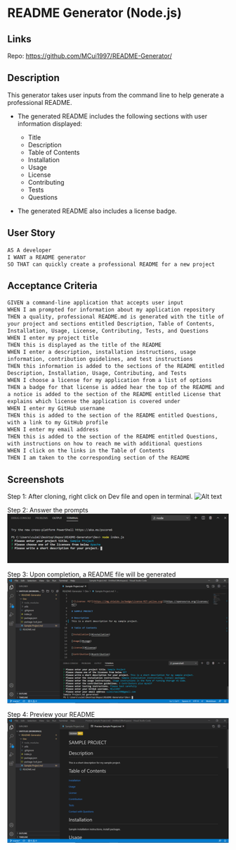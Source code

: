 # README Generator (Node.js)

## Links

Repo: https://github.com/MCui1997/README-Generator/

## Description

This generator takes user inputs from the command line to help generate a professional README. 

* The generated README includes the following sections with user information displayed: 

  * Title
  * Description
  * Table of Contents
  * Installation
  * Usage
  * License
  * Contributing
  * Tests
  * Questions
  
* The generated README also includes a license badge. 

## User Story

```
AS A developer
I WANT a README generator
SO THAT can quickly create a professional README for a new project
```

## Acceptance Criteria

```
GIVEN a command-line application that accepts user input
WHEN I am prompted for information about my application repository
THEN a quality, professional README.md is generated with the title of your project and sections entitled Description, Table of Contents, Installation, Usage, License, Contributing, Tests, and Questions
WHEN I enter my project title
THEN this is displayed as the title of the README
WHEN I enter a description, installation instructions, usage information, contribution guidelines, and test instructions
THEN this information is added to the sections of the README entitled Description, Installation, Usage, Contributing, and Tests
WHEN I choose a license for my application from a list of options
THEN a badge for that license is added hear the top of the README and a notice is added to the section of the README entitled License that explains which license the application is covered under
WHEN I enter my GitHub username
THEN this is added to the section of the README entitled Questions, with a link to my GitHub profile
WHEN I enter my email address
THEN this is added to the section of the README entitled Questions, with instructions on how to reach me with additional questions
WHEN I click on the links in the Table of Contents
THEN I am taken to the corresponding section of the README
```

## Screenshots

Step 1: After cloning, right click on Dev file and open in terminal.
![Alt text](/screenshots/Terminial.png "Optional Title")

Step 2: Answer the prompts
![Alt text](/screenshots/Prompts.png "Optional Title")

Step 3: Upon completion, a README file will be generated
![Alt text](/screenshots/Completed.png "Optional Title")

Step 4: Preview your README
![Alt text](/screenshots/Final.png "Optional Title")
